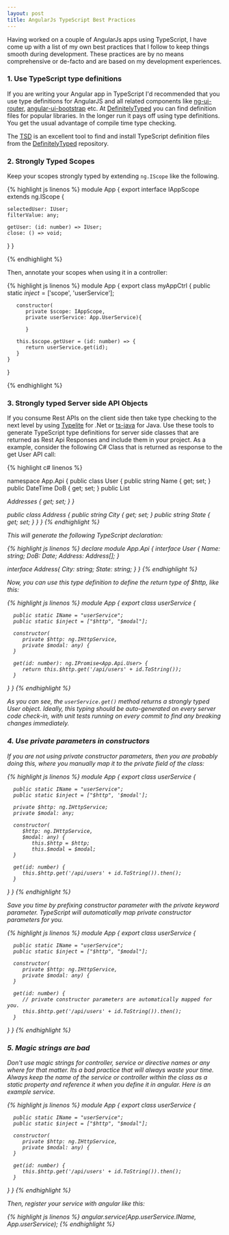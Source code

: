 ```yaml
---
layout: post
title: AngularJs TypeScript Best Practices
---
```

Having worked on a couple of AngularJs apps using TypeScript, I have come up with a list of my own best practices that I follow to keep things smooth during development. 
These practices are by no means comprehensive or de-facto and are based on my development experiences.

### 1. Use TypeScript type definitions

If you are writing your Angular app in TypeScript I'd recommended that you use type definitions for AngularJS and all related components like 
<a href="https://github.com/angular-ui/ui-router">ng-ui-router</a>, <a href="https://github.com/angular-ui/bootstrap">angular-ui-bootstrap</a> etc.
At <a href="http://definitelytyped.org/">DefinitelyTyped</a> you can find definition files for popular libraries.
In the longer run it pays off using type definitions. You get the usual advantage of compile time type checking.

The <a href="http://definitelytyped.org/tsd/">TSD</a> is an excellent tool to find and install TypeScript definition files from the 
<a href="https://github.com/borisyankov/DefinitelyTyped">DefinitelyTyped</a> repository.

### 2. Strongly Typed Scopes
Keep your scopes strongly typed by extending `ng.IScope` like the following.

{% highlight js linenos %}
module App {
    export interface IAppScope extends ng.IScope {
    
    selectedUser: IUser;
    filterValue: any;
    
    getUser: (id: number) => IUser;
    close: () => void;
   }
}

{% endhighlight %}

Then, annotate your scopes when using it in a controller:

{% highlight js linenos %}
module App {
    export class myAppCtrl {
       public static $inject = ['$scope', 'userService'];
       
       constructor(
          private $scope: IAppScope,
          private userService: App.UserService){
          
          }
          
       this.$scope.getUser = (id: number) => {
          return userService.get(id);
       }
    }
}

{% endhighlight %}

### 3. Strongly typed Server side API Objects

If you consume Rest APIs on the client side then take type checking to the next level by using <a href="http://type.litesolutions.net/">Typelite</a> for .Net or <a href="http://type.litesolutions.net/">ts-java</a> for Java. 
Use these tools to generate TypeScript type definitions for server side classes that are returned as Rest Api Responses and include them in your project. 
As a example, consider the following C# Class that is returned as response to the get User API call:

{% highlight c# linenos %}

namespace App.Api
{
   public class User 
   {
      public string Name              { get; set; }
      public DateTime DoB             { get; set; }
      public List<Address> Addresses  { get; set; }
   }
   
   public class Address
   {
      public string City               { get; set; }
      public string State              { get; set; }
   }
}
{% endhighlight %}

This will generate the following TypeScript declaration:

{% highlight js linenos %}
declare module App.Api {
   interface User {
      Name: string;
      DoB: Date;
      Address: Address[];
   }
   
   interface Address{
      City: string;
      State: string;
   }
}
{% endhighlight %}

Now, you can use this type definition to define the return type of $http, like this:

{% highlight js linenos %}
module App {
   export class userService {
   
      public static IName = "userService";
      public static $inject = ["$http", "$modal"];

      constructor(
         private $http: ng.IHttpService,
         private $modal: any) {
      }

      get(id: number): ng.IPromise<App.Api.User> {
         return this.$http.get('/api/users' + id.ToString());
      }
   } 
}
{% endhighlight %}

As you can see, the `userService.get()` method returns a strongly typed User object. Ideally, this typing should be auto-generated on every server code check-in, 
with unit tests running on every commit to find any breaking changes immediately.

### 4. Use private parameters in constructors

If you are not using private constructor parameters, then you are probably doing this, where you manually map it to the private field of the class:

{% highlight js linenos %}
module App {
   export class userService {
   
      public static IName = "userService";
      public static $inject = ["$http", '$modal'];
      
      private $http: ng.IHttpService;
      private $modal: any;

      constructor(
         $http: ng.IHttpService,
         $modal: any) {
            this.$http = $http;
            this.$modal = $modal;
      }

      get(id: number) {
         this.$http.get('/api/users' + id.ToString()).then();
      }
   } 
}
{% endhighlight %}

Save you time by prefixing constructor parameter with the private keyword parameter. 
TypeScript will automatically map private constructor parameters for you.


{% highlight js linenos %}
module App {
   export class userService {
   
      public static IName = "userService";
      public static $inject = ["$http", "$modal"];

      constructor(
         private $http: ng.IHttpService,
         private $modal: any) {
      }

      get(id: number) {
         // private constructor parameters are automatically mapped for you.
         this.$http.get('/api/users' + id.ToString()).then();
      }
   } 
}
{% endhighlight %}

### 5. Magic strings are bad

Don't use magic strings for controller, service or directive names or any where for that matter. 
Its a bad practice that will always waste your time. Always keep the name of the service or controller within the class as a static property and reference it when you define it in angular. Here is an example service.

{% highlight js linenos %}
module App {
   export class userService {
   
      public static IName = "userService";
      public static $inject = ["$http", "$modal"];

      constructor(
         private $http: ng.IHttpService,
         private $modal: any) {
      }

      get(id: number) {
         this.$http.get('/api/users' + id.ToString()).then();
      }
   } 
}
{% endhighlight %}

Then, register your service with angular like this:

{% highlight js linenos %}
angular.service(App.userService.IName, App.userService);
{% endhighlight %}


